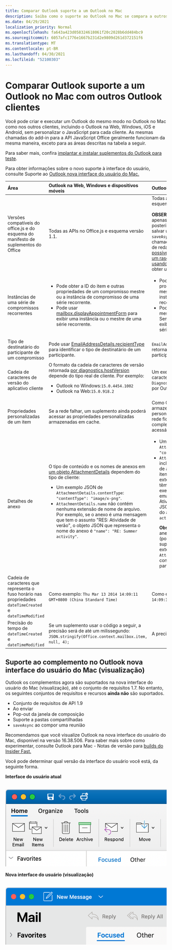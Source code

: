 ```yaml
---
title: Comparar Outlook suporte a um Outlook no Mac
description: Saiba como o suporte ao Outlook no Mac se compara a outros Outlook clientes.
ms.date: 04/29/2021
localization_priority: Normal
ms.openlocfilehash: fa643a423d058324618061f20c2028b6dd484bc9
ms.sourcegitcommit: 6057afc1776e1667b231d2e9809d261d372151f6
ms.translationtype: MT
ms.contentlocale: pt-BR
ms.lasthandoff: 04/30/2021
ms.locfileid: "52100303"
---
```

# <a name="compare-outlook-add-in-support-in-outlook-on-mac-with-other-outlook-clients"></a>Comparar Outlook suporte a um Outlook no Mac com outros Outlook clientes

Você pode criar e executar um Outlook do mesmo modo no Outlook no Mac como nos outros clientes, incluindo o Outlook na Web, Windows, iOS e Android, sem personalizar o JavaScript para cada cliente. As mesmas chamadas do add-in para a API JavaScript Office geralmente funcionam da mesma maneira, exceto para as áreas descritas na tabela a seguir.

Para saber mais, confira [implantar e instalar suplementos do Outlook para teste](testing-and-tips.md).

Para obter informações sobre o novo suporte à interface do usuário, consulte Suporte ao [Outlook nova interface do usuário do Mac.](#add-in-support-in-outlook-on-new-mac-ui-preview)

| Área | Outlook na Web, Windows e dispositivos móveis | Outlook no Mac |
|:-----|:-----|:-----|
| Versões compatíveis do office.js e do esquema do manifesto de suplementos do Office | Todas as APIs no Office.js e esquema versão 1.1. | Todas as APIs no Office.js e esquema versão 1.1.<br><br>**OBSERVAÇÃO**: Outlook no Mac, apenas a com build 16.35.308 ou posterior oferece suporte para salvar uma reunião. Caso contrário, `saveAsync` o método falhará quando chamado de uma reunião no modo de redação. Consulte [Não é possível salvar uma reunião como um rascunho no Outlook para Mac usando a API do Office JS](https://support.microsoft.com/help/4505745) para obter uma solução alternativa. |
| Instâncias de uma série de compromissos recorrentes | <ul><li>Pode obter a ID do item e outras propriedades de um compromisso mestre ou a instância de compromisso de uma série recorrente.</li><li>Pode usar [mailbox.displayAppointmentForm](../reference/objectmodel/preview-requirement-set/office.context.mailbox.md#methods) para exibir uma instância ou o mestre de uma série recorrente.</li></ul> | <ul><li>Pode obter a ID do item e outras propriedades do compromisso mestre, mas não de uma instância de uma série recorrente.</li><li>Pode exibir o compromisso mestre de uma série recorrente. Sem a ID do item, não pode exibir uma instância de uma série recorrente.</li></ul> |
| Tipo de destinatário do participante de um compromisso | Pode usar [EmailAddressDetails.recipientType](/javascript/api/outlook/office.emailaddressdetails#recipienttype) para identificar o tipo de destinatário de um participante. | `EmailAddressDetails.recipientType` retorna `undefined` para participantes do compromisso. |
| Cadeia de caracteres de versão do aplicativo cliente | O formato da cadeia de caracteres de versão retornada [por diagnostics.hostVersion](/javascript/api/outlook/office.diagnostics#hostversion) depende do tipo real de cliente. Por exemplo:<ul><li>Outlook no Windows:`15.0.4454.1002`</li><li>Outlook na Web:`15.0.918.2`</li></ul> |Um exemplo da cadeia de caracteres de versão `Diagnostics.hostVersion` retornada por Outlook no Mac:`15.0 (140325)` |
| Propriedades personalizadas de um item | Se a rede falhar, um suplemento ainda poderá acessar as propriedades personalizadas armazenadas em cache. | Como Outlook no Mac não armazena propriedades personalizadas em cache, se a rede ficar para baixo, os complementos não poderão acessá-las. |
| Detalhes de anexo | O tipo de conteúdo e os nomes de anexos em [um objeto AttachmentDetails](/javascript/api/outlook/office.attachmentdetails) dependem do tipo de cliente:<ul><li>Um exemplo JSON de `AttachmentDetails.contentType`: `"contentType": "image/x-png"`. </li><li>`AttachmentDetails.name` não contém nenhuma extensão de nome de arquivo. Por exemplo, se o anexo é uma mensagem que tem o assunto "RES: Atividade de verão", o objeto JSON que representa o nome do anexo é `"name": "RE: Summer activity"`.</li></ul> | <ul><li>Um exemplo JSON de `AttachmentDetails.contentType`: `"contentType" "image/png"`</li><li>`AttachmentDetails.name` sempre inclui uma extensão de nome de arquivo. Anexos que são itens de email têm uma extensão .eml, e compromissos têm uma extensão .ics. Por exemplo, se um anexo é um email com o assunto "RES: Atividade de verão", o objeto JSON que representa o nome do anexo é `"name": "RE: Summer activity.eml"`.<p>**Observação**: se um arquivo for anexado programaticamente (por exemplo, por meio de um suplemento) sem uma extensão, `AttachmentDetails.name` não conterá essa extensão como parte do nome do arquivo.</p></li></ul> |
| Cadeia de caracteres que representa o fuso horário nas propriedades `dateTimeCreated` e `dateTimeModified` |Como exemplo: `Thu Mar 13 2014 14:09:11 GMT+0800 (China Standard Time)` | Como exemplo: `Thu Mar 13 2014 14:09:11 GMT+0800 (CST)` |
| Precisão do tempo de `dateTimeCreated` e `dateTimeModified` | Se um suplemento usar o código a seguir, a precisão será de até um milissegundo:<br/>`JSON.stringify(Office.context.mailbox.item, null, 4);`| A precisão é de até um segundo. |

## <a name="add-in-support-in-outlook-on-new-mac-ui-preview"></a>Suporte ao complemento no Outlook nova interface do usuário do Mac (visualização)

Outlook os complementos agora são suportados na nova interface do usuário do Mac (visualização), até o conjunto de requisitos 1.7. No entanto, os seguintes conjuntos de requisitos e recursos **ainda não** são suportados.

- Conjunto de requisitos de API 1.9
- Ao enviar
- Pop-out da janela de composição
- Suporte a pastas compartilhadas
- `saveAsync` ao compor uma reunião

Recomendamos que você visualize Outlook na nova interface do usuário do Mac, disponível na versão 16.38.506. Para saber mais sobre como experimentar, consulte Outlook para Mac - Notas de versão para [builds do Insider Fast.](https://support.microsoft.com/office/d6347358-5613-433e-a49e-a9a0e8e0462a)

Você pode determinar qual versão da interface do usuário você está, da seguinte forma.

**Interface do usuário atual**

&nbsp;&nbsp;&nbsp;&nbsp;![Interface do usuário atual no Mac](../images/outlook-on-mac-classic.png)

**Nova interface do usuário (visualização)**

&nbsp;&nbsp;&nbsp;&nbsp;![Nova interface do usuário em visualização no Mac](../images/outlook-on-mac-new.png)
